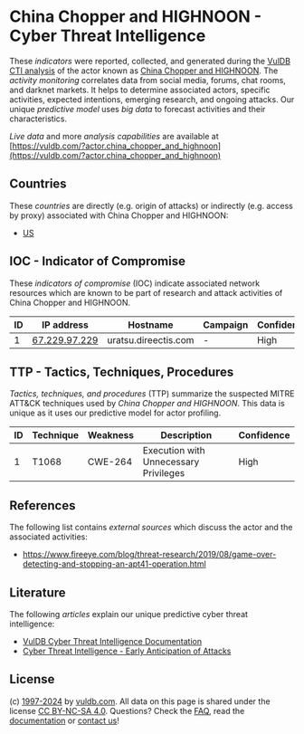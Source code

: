 # China Chopper and HIGHNOON - Cyber Threat Intelligence

These _indicators_ were reported, collected, and generated during the [VulDB CTI analysis](https://vuldb.com/?kb.cti) of the actor known as [China Chopper and HIGHNOON](https://vuldb.com/?actor.china_chopper_and_highnoon). The _activity monitoring_ correlates data from social media, forums, chat rooms, and darknet markets. It helps to determine associated actors, specific activities, expected intentions, emerging research, and ongoing attacks. Our unique _predictive model_ uses _big data_ to forecast activities and their characteristics.

_Live data_ and more _analysis capabilities_ are available at [https://vuldb.com/?actor.china_chopper_and_highnoon](https://vuldb.com/?actor.china_chopper_and_highnoon)

## Countries

These _countries_ are directly (e.g. origin of attacks) or indirectly (e.g. access by proxy) associated with China Chopper and HIGHNOON:

* [US](https://vuldb.com/?country.us)

## IOC - Indicator of Compromise

These _indicators of compromise_ (IOC) indicate associated network resources which are known to be part of research and attack activities of China Chopper and HIGHNOON.

ID | IP address | Hostname | Campaign | Confidence
-- | ---------- | -------- | -------- | ----------
1 | [67.229.97.229](https://vuldb.com/?ip.67.229.97.229) | uratsu.direectis.com | - | High

## TTP - Tactics, Techniques, Procedures

_Tactics, techniques, and procedures_ (TTP) summarize the suspected MITRE ATT&CK techniques used by _China Chopper and HIGHNOON_. This data is unique as it uses our predictive model for actor profiling.

ID | Technique | Weakness | Description | Confidence
-- | --------- | -------- | ----------- | ----------
1 | T1068 | CWE-264 | Execution with Unnecessary Privileges | High

## References

The following list contains _external sources_ which discuss the actor and the associated activities:

* https://www.fireeye.com/blog/threat-research/2019/08/game-over-detecting-and-stopping-an-apt41-operation.html

## Literature

The following _articles_ explain our unique predictive cyber threat intelligence:

* [VulDB Cyber Threat Intelligence Documentation](https://vuldb.com/?kb.cti)
* [Cyber Threat Intelligence - Early Anticipation of Attacks](https://www.scip.ch/en/?labs.20201022)

## License

(c) [1997-2024](https://vuldb.com/?kb.changelog) by [vuldb.com](https://vuldb.com/?kb.about). All data on this page is shared under the license [CC BY-NC-SA 4.0](https://creativecommons.org/licenses/by-nc-sa/4.0/). Questions? Check the [FAQ](https://vuldb.com/?kb.faq), read the [documentation](https://vuldb.com/?kb) or [contact us](https://vuldb.com/?contact)!

